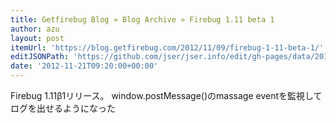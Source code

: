 ```yaml
---
title: Getfirebug Blog » Blog Archive » Firebug 1.11 beta 1
author: azu
layout: post
itemUrl: 'https://blog.getfirebug.com/2012/11/09/firebug-1-11-beta-1/'
editJSONPath: 'https://github.com/jser/jser.info/edit/gh-pages/data/2012/11/index.json'
date: '2012-11-21T09:20:00+00:00'
---
```

Firebug 1.11β1リリース。
window.postMessage()のmassage eventを監視してログを出せるようになった

